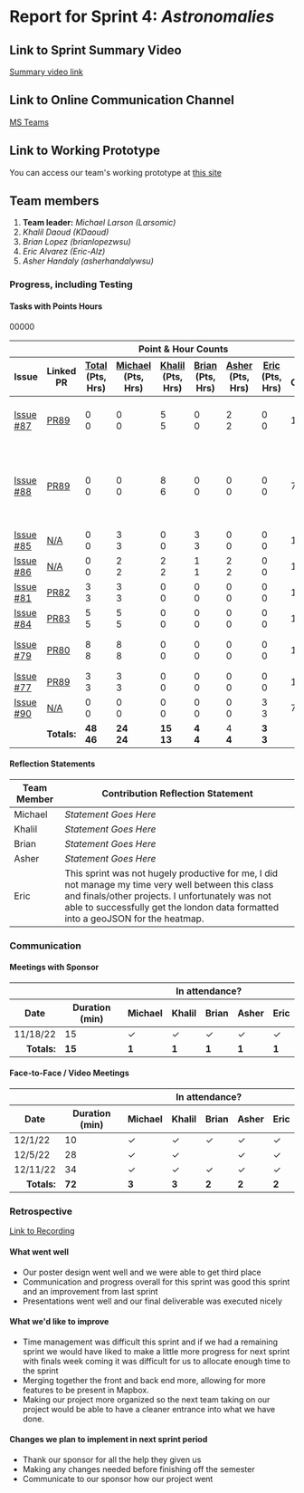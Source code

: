 # Report for Sprint 4: *Astronomalies*

## Link to Sprint Summary Video
[Summary video link](https://youtu.be/SmNyvi9t2Ao)

## Link to Online Communication Channel
[MS Teams](https://teams.microsoft.com/l/team/19%3acBEWDZpUinwRPPDffLwMUeqQfQMBbxADWyOBt_X5q3w1%40thread.tacv2/conversations?groupId=87fda352-e01f-4122-957a-6c68b129334b&tenantId=b52be471-f7f1-47b4-a879-0c799bb53db5)

## Link to Working Prototype
You can access our team's working prototype at [this site](https://astronomalies.netlify.app/)

## Team members
1. **Team leader:** *Michael Larson (Larsomic)*
1. *Khalil Daoud (KDaoud)*
1. *Brian Lopez (brianlopezwsu)*
1. *Eric Alvarez (Eric-Alz)*
1. *Asher Handaly (asherhandalywsu)*

### Progress, including Testing
#### Tasks with Points Hours
<table> 
  <thead>
    <tr>
      <th colspan="2"></th><th colspan="6">Point & Hour Counts</th><th colspan="2"></th>
    </tr> 
    <tr>
      <th>Issue</th><th>Linked PR</th><th><ins>Total</ins><br>(Pts,<br>Hrs)</th><th><ins>Michael</ins><br>(Pts,<br>Hrs)</th><th><ins>Khalil</ins><br>(Pts,<br>Hrs)</th><th><ins>Brian</ins><br>(Pts,<br>Hrs)</th><th><ins>Asher</ins><br>(Pts,<br>Hrs)</th><th><ins>Eric</ins><br>(Pts,<br>Hrs)</th><th>% Complete</th><th>Notes</th>
    </tr>
  </thead> 
  <tbody>
    <td><a href="https://github.com/wsu-cpts421-sp22/microsoft/issues/87">Issue #87</a></td><td><a href="https://github.com/wsu-cpts421-sp22/microsoft/pull/89"> PR89 </a></td><td> 0<br/>0</td><td>0<br/>0</td><td>5<br>5</td><td>0<br/>0</td><td>2<br/>2</td><td>0<br/>0</td><td>100</td><td><i>  </i>Made the files hourly, so its faster to load into the front end</td>
    </tr>
    </tr>
    <td><a href="https://github.com/wsu-cpts421-sp22/microsoft/issues/88">Issue #88</a></td><td><a href="https://github.com/wsu-cpts421-sp22/microsoft/pull/89"> PR89 </a></td><td> 0<br/>0</td><td>0<br/>0</td><td>8<br>6</td><td>0<br/>0</td><td>0<br/>0</td><td>0<br/>0</td><td>75</td><td><i>  </i>Thought of better ways to optimize our file sizes. by utilizing a longitude/latitude grid lines.</td>
    </tr>
    </tr>
    <td><a href=https://github.com/wsu-cpts421-sp22/microsoft/issues/85>Issue #85</a></td><td><a href=https://github.com/wsu-cpts421-sp22/microsoft/issues/85> N/A </a></td><td> 0<br/>0</td><td>3<br/>3</td><td>0<br>0</td><td>3<br/>3</td><td>0<br/>0</td><td>0<br/>0</td><td>100</td><td><i> </i> Completed Sprint Report</td>
    </tr>
    </tr>
    <td><a href=https://github.com/wsu-cpts421-sp22/microsoft/issues/86>Issue #86</a></td><td><a href=https://github.com/wsu-cpts421-sp22/microsoft/issues/86> N/A </a></td><td> 0<br/>0</td><td>2<br/>2</td><td>2<br>2</td><td>1<br/>1</td><td>2<br/>2</td><td>0<br/>0</td><td>100</td><td><i> </i> Completed Sprint Video</td>
    </tr>
    </tr>
    <td><a href="https://github.com/wsu-cpts421-sp22/microsoft/issues/81">Issue #81</a></td><td><a href="https://github.com/wsu-cpts421-sp22/microsoft/pull/82"> PR82 </a></td><td>3<br/>3</td><td>3<br/>3</td><td>0<br>0</td>0<td>0<br/>0</td><td>0<br/>0</td><td>0<br/>0</td><td>100</td><td><i>  </i> Remove Django Backend</td>
    </tr>
    </tr>
    <td><a href="https://github.com/wsu-cpts421-sp22/microsoft/issues/84">Issue #84</a></td><td><a href="https://github.com/wsu-cpts421-sp22/microsoft/issues/83"> PR83 </a></td><td>5<br/>5</td><td>5<br/>5</td><td>0<br>0</td>0<td>0<br/>0</td><td>0<br/>0</td><td>0<br/>0</td><td>100</td><td><i>  </i> Frontend Test to Work Correctly</td>
    </tr>
    </tr>
    <td><a href="https://github.com/wsu-cpts421-sp22/microsoft/issues/79">Issue #79</a></td><td><a href="https://github.com/wsu-cpts421-sp22/microsoft/pull/80"> PR80 </a></td><td>8<br/>8</td><td>8<br/>8</td><td>0<br>0</td>0<td>0<br/>0</td><td>0<br/>0</td><td>0<br/>0</td><td>100</td><td><i>  </i> Add Info Screen Once Per User Session</td>
    </tr>
    </tr>
    <td><a href="https://github.com/wsu-cpts421-sp22/microsoft/issues/77">Issue #77</a></td><td><a href="https://github.com/wsu-cpts421-sp22/microsoft/pull/89"> PR89 </a></td><td>3<br/>3</td><td>3<br/>3</td><td>0<br>0</td>0<td>0<br/>0</td><td>0<br/>0</td><td>0<br/>0</td><td>100</td><td><i>  </i> Add MapBox Attribution</td>
    </tr>
    </tr>
    <td><a href="https://github.com/wsu-cpts421-sp22/microsoft/issues/90">Issue #90</a></td><td><a href="https://github.com/wsu-cpts421-sp22/microsoft/issues/86"> N/A </a></td><td>0<br/>0</td><td>0<br/>0</td><td>0<br>0</td>0<td>0<br/>0</td><td>0<br/>0</td><td>3<br/>3</td><td>75</td><td><i>  </i> ML Research</td>
    </tr>
    </tr>
    <tr><td colspan="2" align="right"><b>Totals:</b></td><td><b>48<br>46</b></td><td><b>24<br>24</b></td><td><b>15<br>13</b></td><td><b>4<br>4</b></td><td>4<b><br>4</b></td><td><b>3<br>3</b></td><td colspan="2"><i>
    </tr>
  </tbody>
</table>

#### Reflection Statements
| Team Member | Contribution Reflection Statement |
|-------------|-------------------|
|Michael| *Statement Goes Here* |
|Khalil| *Statement Goes Here* |
|Brian| *Statement Goes Here* |
|Asher| *Statement Goes Here* |
|Eric| This sprint was not hugely productive for me, I did not manage my time very well between this class and finals/other projects. I unfortunately was not able to successfully get the london data formatted into a geoJSON for the heatmap. |
  
### Communication

#### Meetings with Sponsor
<table> 
  <thead>
    <tr>
      <th colspan="2"></th><th colspan="5">In attendance?</th>
    </tr> 
    <tr>
      <th>Date</th><th>Duration (min)</th><th>Michael</th><th>Khalil</th><th>Brian</th><th>Asher</th><th>Eric</th>
    </tr>
  </thead> 
  <tbody>
    <tr>
      <td>11/18/22</td><td>15</td><td>&check;</td><td>&check;</td><td>&check;</td><td>&check;</td><td>&check;</td>
    </tr>
    <tr><td align="right"><b>Totals:</b></td><td><b>15</b></td><td><b>1</b></td><td><b>1</b></td><td><b>1</b></td><td><b>1</b></td><td><b>1</b></td>
    </tr>
  </tbody>
</table>

#### Face-to-Face / Video Meetings
<table> 
  <thead>
    <tr>
      <th colspan="2"></th><th colspan="5">In attendance?</th>
    </tr> 
    <tr>
      <th>Date</th><th>Duration (min)</th><th>Michael</th><th>Khalil</th><th>Brian</th><th>Asher</th><th>Eric</th>
    </tr>
  </thead> 
  <tbody>
    <tr>
      <td>12/1/22</td><td>10</td><td>&check;</td><td>&check;</td><td>&check;</td><td>&check;</td><td>&check;</td>
    </tr>
    <tr>
      <td>12/5/22</td><td>28</td><td>&check;</td><td>&check;</td><td></td><td>&check;</td><td>&check;</td>
    </tr>
    <tr>
      <td>12/11/22</td><td>34</td><td>&check;</td><td>&check;</td><td>&check;</td><td>&check;</td><td>&check;</td>
    </tr>
    <tr><td align="right"><b>Totals:</b></td><td><b>72</b></td><td><b>3</b></td><td><b>3</b></td><td><b>2</b></td><td><b>2</b></td><td><b>2</b></td>
    </tr>
  </tbody>
</table>

### Retrospective
[Link to Recording](https://emailwsu.sharepoint.com/teams/2022.PULLM.CptS.421.423-MicrosoftV2/Shared%20Documents/Recordings/Microsoft%20V2-20221211_161143-Meeting%20Recording.mp4?web=1) 

#### What went well
  - Our poster design went well and we were able to get third place
  - Communication and progress overall for this sprint was good this sprint and an improvement from last sprint
  - Presentations went well and our final deliverable was executed nicely
  
 #### What we'd like to improve
  - Time management was difficult this sprint and if we had a remaining sprint we would have liked to make a little more progress for next sprint with finals week coming it was difficult for us to allocate enough time to the sprint
  - Merging together the front and back end more, allowing for more features to be present in Mapbox.
  - Making our project more organized so the next team taking on our project would be able to have a cleaner entrance into what we have done.
  
#### Changes we plan to implement in next sprint period
  - Thank our sponsor for all the help they given us
  - Making any changes needed before finishing off the semester
  - Communicate to our sponsor how our project went
